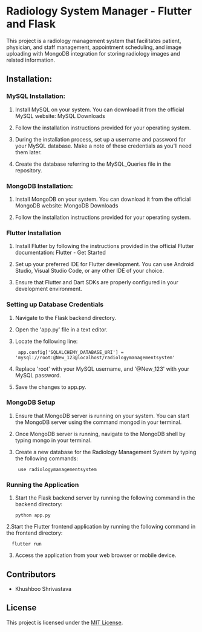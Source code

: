 # Radiology System Manager - Flutter and Flask
This project is a radiology management system that facilitates patient, physician, and staff management, appointment scheduling, and image uploading with MongoDB integration for storing radiology images and related information.



## Installation:


### MySQL Installation:

1. Install MySQL on your system. You can download it from the official MySQL website: MySQL Downloads

2. Follow the installation instructions provided for your operating system.

3. During the installation process, set up a username and password for your MySQL database. Make a note of these credentials as you'll need them later.
   
4. Create the database referring to the MySQL_Queries file in the repository. 

### MongoDB Installation:

1. Install MongoDB on your system. You can download it from the official MongoDB website: MongoDB Downloads

2. Follow the installation instructions provided for your operating system.

### Flutter Installation

1. Install Flutter by following the instructions provided in the official Flutter documentation: Flutter - Get Started

2. Set up your preferred IDE for Flutter development. You can use Android Studio, Visual Studio Code, or any other IDE of your choice.

3. Ensure that Flutter and Dart SDKs are properly configured in your development environment.

### Setting up Database Credentials

1. Navigate to the Flask backend directory.

2. Open the 'app.py' file in a text editor.

3. Locate the following line:

        app.config['SQLALCHEMY_DATABASE_URI'] = 'mysql://root:@New_123@localhost/radiologymanagementsystem'

4. Replace 'root' with your MySQL username, and '@New_123' with your MySQL password.

5. Save the changes to app.py.

### MongoDB Setup

1. Ensure that MongoDB server is running on your system. You can start the MongoDB server using the command mongod in your terminal.

2. Once MongoDB server is running, navigate to the MongoDB shell by typing mongo in your terminal.

3. Create a new database for the Radiology Management System by typing the following commands:

        use radiologymanagementsystem


### Running the Application
1. Start the Flask backend server by running the following command in the backend directory:

       python app.py

2.Start the Flutter frontend application by running the following command in the frontend directory:

      flutter run

3. Access the application from your web browser or mobile device.

Contributors
------------

- Khushboo Shrivastava

License
-------

This project is licensed under the [MIT License](LICENSE).
